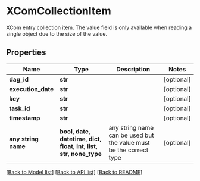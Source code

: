 # XComCollectionItem

XCom entry collection item.  The value field is only available when reading a single object due to the size of the value. 

## Properties
Name | Type | Description | Notes
------------ | ------------- | ------------- | -------------
**dag_id** | **str** |  | [optional] 
**execution_date** | **str** |  | [optional] 
**key** | **str** |  | [optional] 
**task_id** | **str** |  | [optional] 
**timestamp** | **str** |  | [optional] 
**any string name** | **bool, date, datetime, dict, float, int, list, str, none_type** | any string name can be used but the value must be the correct type | [optional]

[[Back to Model list]](../README.md#documentation-for-models) [[Back to API list]](../README.md#documentation-for-api-endpoints) [[Back to README]](../README.md)


